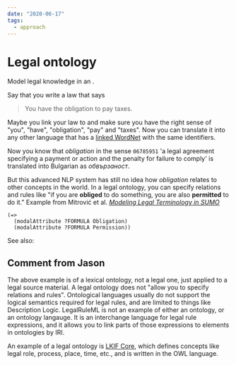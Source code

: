 ```yaml
---
date: "2020-06-17"
tags:
  - approach
---
```


# Legal ontology

Model legal knowledge in an <ontology>.

Say that you write a law that says

> You have the obligation to pay taxes.

Maybe you link your law to <wordnet> and make sure you have the right sense of "you", "have", "obligation", "pay" and "taxes". Now you can translate it into any other language that has a [linked WordNet](https://github.com/GrammaticalFramework/gf-wordnet#readme) with the same identifiers.

Now you know that _obligation_ in the sense `06785951` 'a legal agreement specifying a payment or action and the penalty for failure to comply' is translated into Bulgarian as _обвързаност_.

But this advanced NLP system has still no idea how _obligation_ relates to other concepts in the world. In a legal ontology, you can specify relations and rules like "if you are __obliged__ to do something, you are also __permitted__ to do it."
Example from Mitrović et al. _[Modeling Legal Terminology in SUMO](https://www.researchgate.net/publication/338937692_Modeling_Legal_Terminology_in_SUMO)_

    (=>
      (modalAttribute ?FORMULA Obligation)
      (modalAttribute ?FORMULA Permission))

See also: <legalruleml>

## Comment from Jason
The above example is of a lexical ontology, not a legal one, just applied to a legal source material. A legal ontology does not "allow you to specify relations and rules". Ontological languages usually do not support the logical semantics required for legal rules, and are limited to things like Description Logic. LegalRuleML is not an example of either an ontology, or an ontology langauge. It is an interchange language for legal rule expressions, and it allows you to link parts of those expressions to elements in ontologies by IRI.

An example of a legal ontology is 
[LKIF Core](https://github.com/RinkeHoekstra/lkif-core), which defines concepts like legal role, process, place, time, etc., and is written in the OWL language.



